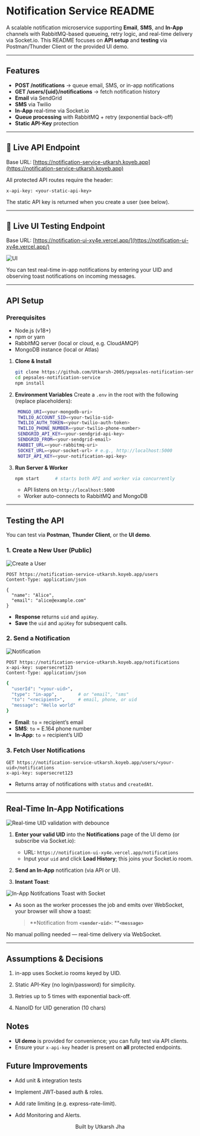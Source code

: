 ﻿# Notification Service README

A scalable notification microservice supporting **Email**, **SMS**, and **In-App** channels with RabbitMQ-based queueing, retry logic, and real-time delivery via Socket.io. This README focuses on **API setup** and **testing** via Postman/Thunder Client or the provided UI demo.

---

## Features

- **POST /notifications** → queue email, SMS, or in-app notifications  
- **GET /users/{uid}/notifications** → fetch notification history  
- **Email** via SendGrid  
- **SMS** via Twilio  
- **In-App** real-time via Socket.io  
- **Queue processing** with RabbitMQ + retry (exponential back-off)  
- **Static API-Key** protection   

---

## 📌 Live API Endpoint

Base URL: [https://notification-service-utkarsh.koyeb.app](https://notification-service-utkarsh.koyeb.app)

All protected API routes require the header:

```http
x-api-key: <your-static-api-key>
```

The static API key is returned when you create a user (see below).

---

## 📌 Live UI Testing Endpoint

Base URL: [https://notification-ui-xy4e.vercel.app/](https://notification-ui-xy4e.vercel.app/)

![UI](public/ui.png)

You can test real-time in-app notifications by entering your UID and observing toast notifications on incoming messages.

---

## API Setup

### Prerequisites

- Node.js (v18+)  
- npm or yarn  
- RabbitMQ server (local or cloud, e.g. CloudAMQP)  
- MongoDB instance (local or Atlas)  

1. **Clone & Install**

   ```bash
   git clone https://github.com/Utkarsh-2005/pepsales-notification-service.git
   cd pepsales-notification-service
   npm install
   ```

2. **Environment Variables**
   Create a `.env` in the root with the following (replace placeholders):

   ```bash
    MONGO_URI=<your-mongodb-uri>
    TWILIO_ACCOUNT_SID=<your-twilio-sid>
    TWILIO_AUTH_TOKEN=<your-twilio-auth-token>
    TWILIO_PHONE_NUMBER=<your-twilio-phone-number>
    SENDGRID_API_KEY=<your-sendgrid-api-key>
    SENDGRID_FROM=<your-sendgrid-email>
    RABBIT_URL=<your-rabbitmq-uri>
    SOCKET_URL=<your-socket-url> # e.g., http://localhost:5000
    NOTIF_API_KEY=<your-notification-api-key>


   ```

3. **Run Server & Worker**

   ```bash
   npm start      # starts both API and worker via concurrently
   ```

   * API listens on `http://localhost:5000`
   * Worker auto-connects to RabbitMQ and MongoDB

---

## Testing the API

You can test via **Postman**, **Thunder Client**, or the **UI demo**.

### 1. Create a New User (Public)

![Create a User](public/create-user.png)

```http
POST https://notification-service-utkarsh.koyeb.app/users
Content-Type: application/json

{
  "name": "Alice",
  "email": "alice@example.com"
}
```

* **Response** returns `uid` and `apiKey`.
* **Save** the `uid` and `apiKey` for subsequent calls.


### 2. Send a Notification

![Notification](public/create-user.png)

```http
POST https://notification-service-utkarsh.koyeb.app/notifications
x-api-key: supersecret123
Content-Type: application/json
```
```bash
{
  "userId": "<your-uid>",
  "type": "in-app",        # or "email", "sms"
  "to": "<recipient>",     # email, phone, or uid
  "message": "Hello world"
}
```

* **Email**: `to` = recipient’s email
* **SMS**: `to` = E.164 phone number
* **In-App**: `to` = recipient’s UID

### 3. Fetch User Notifications

```http
GET https://notification-service-utkarsh.koyeb.app/users/<your-uid>/notifications
x-api-key: supersecret123
```

* Returns array of notifications with `status` and `createdAt`.

---

## Real-Time In-App Notifications

![Real-time UID validation with debounce](public/validate-uid.png)

1. **Enter your valid UID** into the **Notifications** page of the UI demo (or subscribe via Socket.io):

   * URL: `https://notification-ui-xy4e.vercel.app/notifications`
   * Input your `uid` and click **Load History**; this joins your Socket.io room.

2. **Send an In-App** notification (via API or UI).

3. **Instant Toast**:

![In-App Notifcations Toast with Socket](public/in-app.png)

   * As soon as the worker processes the job and emits over WebSocket, your browser will show a toast:

     > \*\*Notification from ****`<sender-uid>`****: \*\***`<message>`**

No manual polling needed — real-time delivery via WebSocket.

---
## Assumptions & Decisions
1. in-app uses Socket.io rooms keyed by UID.

2. Static API-Key (no login/password) for simplicity.

3. Retries up to 5 times with exponential back-off.

4. NanoID for UID generation (10 chars)

## Notes

* **UI demo** is provided for convenience; you can fully test via API clients.
* Ensure your `x-api-key` header is present on **all** protected endpoints.

## Future Improvements

* Add unit & integration tests

* Implement JWT-based auth & roles.

* Add rate limiting (e.g. express-rate-limit).

* Add Monitoring and Alerts.

<p align="center"> Built by Utkarsh Jha </p> 



